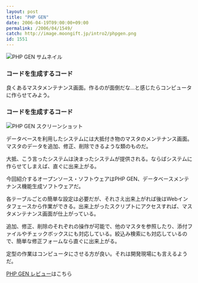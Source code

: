 ```yaml
---
layout: post
title: "PHP GEN"
date: 2006-04-19T09:00:00+09:00
permalink: /2006/04/1549/
catch: http://image.moongift.jp/intro2/phpgen.png
id: 1551
---
```

 ![PHP GEN サムネイル](http://image.moongift.jp/intro2/phpgen.t.png "PHP GEN サムネイル")
  

### コードを生成するコード
  
良くあるマスタメンテナンス画面。作るのが面倒だな…と感じたらコンピュータに作らせてみよう。  
<!--more-->  

### コードを生成するコード
  

![PHP GEN スクリーンショット](http://image.moongift.jp/intro2/phpgen.png "PHP GEN スクリーンショット")

  

データベースを利用したシステムには大抵付き物のマスタのメンテナンス画面。マスタのデータを追加、修正、削除できるような類のものだ。

  

大抵、こう言ったシステムは決まったシステムが提供される。ならばシステムに作らせてしまえば、直ぐに出来上がる。

  

今回紹介するオープンソース・ソフトウェアはPHP GEN、データベースメンテナンス機能生成ソフトウェアだ。

  

各テーブルごとの簡単な設定は必要だが、それさえ出来上がれば後はWebインタフェースから作業ができる。出来上がったスクリプトにアクセスすれば、マスタメンテナンス画面が仕上がっている。

  

追加、修正、削除のそれぞれの操作が可能で、他のマスタを参照したり、添付ファイルやチェックボックスにも対応している。絞込み検索にも対応しているので、簡単な修正フォームなら直ぐに出来上がる。

  

定型の作業はコンピュータにさせる方が良い。それは開発現場にも言えるようだ。

  

[PHP GEN レビュー](http://oss.moongift.jp/review/i-1553.html)はこちら

